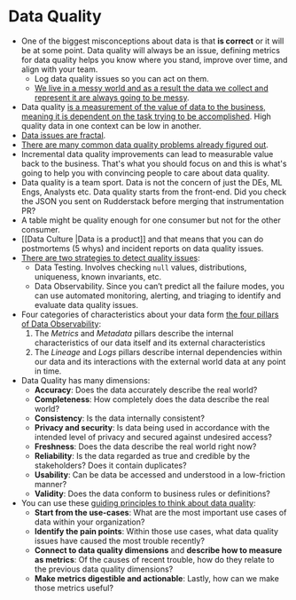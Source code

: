 # Data Quality

- One of the biggest misconceptions about data is that **is correct** or it will be at some point. Data quality will always be an issue, defining metrics for data quality helps you know where you stand, improve over time, and align with your team.
	- Log data quality issues so you can act on them.
	- [We live in a messy world and as a result the data we collect and represent it are always going to be messy](https://twitter.com/KostasPardalis/status/1641122521775849497).
- Data quality [is a measurement of the value of data to the business, meaning it is dependent on the task trying to be accomplished](https://tayloramurphy.substack.com/p/data-quality). High quality data in one context can be low in another.
- [Data issues are fractal](https://www.speedwins.tech/posts/some-words-with-nuria-ruiz#question-7).
- [There are many common data quality problems already figured out](https://b-greve.gitbook.io/beginners-guide-to-clean-data/).
- Incremental data quality improvements can lead to measurable value back to the business. That's what you should focus on and this is what's going to help you with convincing people to care about data quality.
- Data quality is a team sport. Data is not the concern of just the DEs, ML Engs, Analysts etc. Data quality starts from the front-end. Did you check the JSON you sent on Rudderstack before merging that instrumentation PR?
- A table might be quality enough for one consumer but not for the other consumer.
- [[Data Culture |Data is a product]] and that means that you can do postmortems (5 whys) and incident reports on data quality issues.
- [There are two strategies to detect quality issues](https://towardsdatascience.com/data-observability-vs-data-testing-everything-you-need-to-know-6f3d7193b388):
	- Data Testing. Involves checking `null` values, distributions, uniqueness, known invariants, etc.
	- Data Observability. Since you can’t predict all the failure modes, you can use automated monitoring, alerting, and triaging to identify and evaluate data quality issues.
- Four categories of characteristics about your data form [the four pillars of Data Observability](https://www.metaplane.dev/blog/the-four-pillars-of-data-observability):
	1. The *Metrics* and *Metadata* pillars describe the internal characteristics of our data itself and its external characteristics
	2. The *Lineage* and *Logs* pillars describe internal dependencies within our data and its interactions with the external world data at any point in time.
- Data Quality has many dimensions:
	- **Accuracy**: Does the data accurately describe the real world?
	- **Completeness**: How completely does the data describe the real world?
	- **Consistency**: Is the data internally consistent?
	- **Privacy and security**: Is data being used in accordance with the intended level of privacy and secured against undesired access?
	- **Freshness**: Does the data describe the real world right now?
	- **Reliability**: Is the data regarded as true and credible by the stakeholders? Does it contain duplicates?
	- **Usability**: Can be data be accessed and understood in a low-friction manner?
	- **Validity**: Does the data conform to business rules or definitions?
- You can use these [guiding principles to think about data quality](https://www.metaplane.dev/blog/data-quality-metrics-for-data-warehouses):
	- **Start from the use-cases**: What are the most important use cases of data within your organization?
	- **Identify the pain points**: Within those use cases, what data quality issues have caused the most trouble recently?
	- **Connect to data quality dimensions** and **describe how to measure as metrics**: Of the causes of recent trouble, how do they relate to the previous data quality dimensions?
	- **Make metrics digestible and actionable**: Lastly, how can we make those metrics useful?

